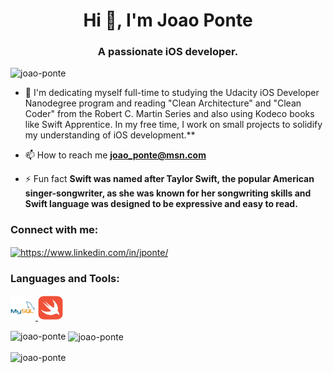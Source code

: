<h1 align="center">Hi 👋, I'm Joao Ponte</h1>
<h3 align="center">A passionate iOS developer.</h3>

<p align="left"> <img src="https://komarev.com/ghpvc/?username=joao-ponte&label=Profile%20views&color=0e75b6&style=flat" alt="joao-ponte" /> </p>


- 🌱 I'm dedicating myself full-time to studying the Udacity iOS Developer Nanodegree program and reading "Clean Architecture" and "Clean Coder" from the Robert C. Martin Series and also using Kodeco books like Swift Apprentice. In my free time, I work on small projects to solidify my understanding of iOS development.**

- 📫 How to reach me **joao_ponte@msn.com**

- ⚡ Fun fact **Swift was named after Taylor Swift, the popular American singer-songwriter, as she was known for her songwriting skills and Swift language was designed to be expressive and easy to read.**

<h3 align="left">Connect with me:</h3>
<p align="left">
<a href="https://linkedin.com/in/https://www.linkedin.com/in/jponte/" target="blank"><img align="center" src="https://raw.githubusercontent.com/rahuldkjain/github-profile-readme-generator/master/src/images/icons/Social/linked-in-alt.svg" alt="https://www.linkedin.com/in/jponte/" height="30" width="40" /></a>
</p>

<h3 align="left">Languages and Tools:</h3>
<p align="left"> <a href="https://www.mysql.com/" target="_blank" rel="noreferrer"> <img src="https://raw.githubusercontent.com/devicons/devicon/master/icons/mysql/mysql-original-wordmark.svg" alt="mysql" width="40" height="40"/> </a> <a href="https://developer.apple.com/swift/" target="_blank" rel="noreferrer"> <img src="https://raw.githubusercontent.com/devicons/devicon/master/icons/swift/swift-original.svg" alt="swift" width="40" height="40"/> </a> </p>

<p><img align="left" src="https://github-readme-stats.vercel.app/api/top-langs?username=joao-ponte&show_icons=true&locale=en&layout=compact" alt="joao-ponte" /></p>

<p>&nbsp;<img align="center" src="https://github-readme-stats.vercel.app/api?username=joao-ponte&show_icons=true&locale=en" alt="joao-ponte" /></p>

<p><img align="center" src="https://github-readme-streak-stats.herokuapp.com/?user=joao-ponte&" alt="joao-ponte" /></p>

